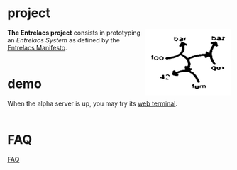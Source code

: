 
<h1>project</h1>
<img width='194' align='right' height='150' src='https://github.com/miellaby/entrelacs/blob/master/doc/pictures/arrows-logo-2.png'>
<b>The Entrelacs project</b> consists in prototyping an <i>Entrelacs System</i> as defined by the <a href='EntrelacsManifesto.md'>Entrelacs Manifesto</a>.<br>
<br>
<h1>demo</h1>
When the alpha server is up, you may try its <a href='http://entrelacs.googlecode.com/svn/trunk/web-terminal/index.html#pub'>web terminal</a>.<br>
<br>
<h1>FAQ</h1>
<a href='FAQ.md'>FAQ</a>
